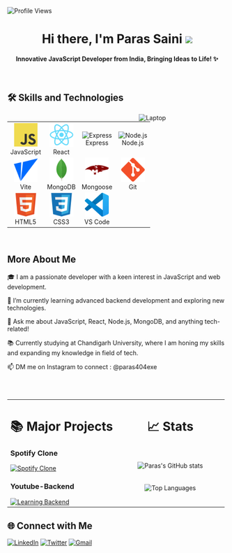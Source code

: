 ![Profile Views](https://komarev.com/ghpvc/?username=paras29exe&color=blue)
<h1 align="center">
  Hi there, I'm Paras Saini 
  <img src="https://emojis.slackmojis.com/emojis/images/1531849430/4246/blob-sunglasses.gif?1531849430" width="30"/>
</h1>
<h4 align="center" >Innovative JavaScript Developer from India, Bringing Ideas to Life! ✨</h4> 
<br>

## 🛠️ Skills and Technologies

<div >
  <table>
    <tr>
      <td>
        <div align="center">
          <img src="https://github.com/devicons/devicon/blob/master/icons/javascript/javascript-original.svg" title="JavaScript" alt="JavaScript" width="55" height="55"/><br>JavaScript
        </div>
      </td>
      <td>
        <div align="center">
          <img src="https://github.com/devicons/devicon/blob/master/icons/react/react-original.svg" title="React" alt="React" width="55" height="55"/><br>React
        </div>
      </td>
      <td>
        <div align="center">
          <img src="https://img.icons8.com/?size=100&id=WNoJgbzDr3i2&format=png&color=000000" title="Express" alt="Express" width="55" height="55"/><br>Express
        </div>
      </td>
      <td>
        <div align="center">
          <img src="https://www.vectorlogo.zone/logos/nodejs/nodejs-icon.svg" title="Node.js" alt="Node.js" width="55" height="55"/><br>Node.js
        </div>
      </td>
    </tr>
    <tr>
      <td>
        <div align="center">
          <img src="https://github.com/devicons/devicon/blob/master/icons/vite/vite-original.svg" title="Vite" alt="Vite" width="55" height="55"/><br>Vite
        </div>
      </td>
      <td>
        <div align="center">
          <img src="https://github.com/devicons/devicon/blob/master/icons/mongodb/mongodb-original.svg" title="MongoDB" alt="MongoDB" width="55" height="55"/><br>MongoDB
        </div>
      </td>
      <td>
        <div align="center">
          <img src="https://github.com/devicons/devicon/blob/master/icons/mongoose/mongoose-original.svg" title="Mongoose" alt="Mongoose" width="55" height="55"/><br>Mongoose
        </div>
      </td>
      <td>
        <div align="center">
          <img src="https://github.com/devicons/devicon/blob/master/icons/git/git-original.svg" title="Git" alt="Git" width="55" height="55"/><br>Git
        </div>
      </td>
    </tr>
    <tr>
      <td>
        <div align="center">
          <img src="https://github.com/devicons/devicon/blob/master/icons/html5/html5-original.svg" title="HTML5" alt="HTML5" width="55" height="55"/><br>HTML5
        </div>
      </td>
      <td>
        <div align="center">
          <img src="https://github.com/devicons/devicon/blob/master/icons/css3/css3-original.svg" title="CSS3" alt="CSS3" width="55" height="55"/><br>CSS3
        </div>
      </td>
      <td>
        <div align="center">
          <img src="https://github.com/devicons/devicon/blob/master/icons/vscode/vscode-original.svg" title="VS Code" alt="VS Code" width="55" height="55"/><br>VS Code
        </div>
      </td>
    </tr>
 <img src="https://cdn.pixabay.com/photo/2024/02/06/09/36/laptop-8556518_1280.png" align="right" alt="Laptop" width="40%"/> <!-- cartoon png -->
  </table>
</div>

<br>

## More About Me
🎓 I am a passionate developer with a keen interest in JavaScript and web development.

🌱 I’m currently learning advanced backend development and exploring new technologies.

💬 Ask me about JavaScript, React, Node.js, MongoDB, and anything tech-related!

📚 Currently studying at Chandigarh University, where I am honing my skills and expanding my knowledge in field of tech.

📫 DM me on Instagram to connect : @paras404exe

##
<br>
<table>
  <tr>
    <td width="50%" valign="top">
    <h1 align="center"> 📚 Major Projects </h1>
      <h3>Spotify Clone</h3>
      <a href="https://github.com/paras29exe/Spotify-clone">
        <img src="https://github-readme-stats.vercel.app/api/pin/?username=paras29exe&repo=Spotify-clone&theme=dark" alt="Spotify Clone">
      </a>
      <h3>Youtube-Backend</h3>
      <a href="https://github.com/paras29exe/Learning-Backend-along-with-project-">
        <img src="https://github-readme-stats.vercel.app/api/pin/?username=paras29exe&repo=Learning-Backend-along-with-project-&theme=dark" alt="Learning Backend">
      </a>
    </td>
    <td width="50%" valign="top">
      <h1 align="center"> 📈 Stats </h1>
      <div align="center">
      <br> <br>
        <img src="https://github-readme-stats.vercel.app/api?username=paras29exe&show_icons=true&theme=radical&title_color=ff3068?" alt="Paras's GitHub stats" width="82%">
        <br> <br> <br>
        <img src="https://github-readme-stats.vercel.app/api/top-langs/?username=paras29exe&layout=compact&theme=radical&title_color=ff3068?" alt="Top Languages" width="82%">
      </div>
    </td>
  </tr>
</table>

## 🌐 Connect with Me

[![LinkedIn](https://img.shields.io/badge/LinkedIn-blue?style=for-the-badge&logo=linkedin&logoColor=white)](https://www.linkedin.com/in/yourprofile)
[![Twitter](https://img.shields.io/badge/Twitter-blue?style=for-the-badge&logo=twitter&logoColor=white)](https://twitter.com/yourprofile)
[![Gmail](https://img.shields.io/badge/Gmail-red?style=for-the-badge&logo=gmail&logoColor=white)](mailto:youremail@gmail.com)

